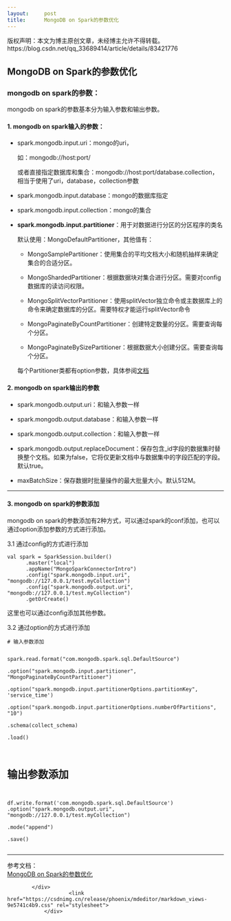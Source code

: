```yaml
---
layout:     post
title:      MongoDB on Spark的参数优化
---
```

<div id="article_content" class="article_content clearfix csdn-tracking-statistics" data-pid="blog" data-mod="popu_307" data-dsm="post">
								<div class="article-copyright">
					版权声明：本文为博主原创文章，未经博主允许不得转载。					https://blog.csdn.net/qq_33689414/article/details/83421776				</div>
								            <div id="content_views" class="markdown_views prism-atom-one-dark">
							<!-- flowchart 箭头图标 勿删 -->
							<svg xmlns="http://www.w3.org/2000/svg" style="display: none;"><path stroke-linecap="round" d="M5,0 0,2.5 5,5z" id="raphael-marker-block" style="-webkit-tap-highlight-color: rgba(0, 0, 0, 0);"></path></svg>
							<h2><a id="MongoDB_on_Spark_0"></a>MongoDB on Spark的参数优化</h2>
<h3><a id="mongodb_on_spark_2"></a>mongodb on spark的参数：</h3>
<p>mongodb on spark的参数基本分为输入参数和输出参数。</p>
<h4><a id="1_mongodb_on_spark_6"></a>1. mongodb on spark输入的参数：</h4>
<ul>
<li>
<p>spark.mongodb.input.uri：mongo的uri，</p>
<p>如：mongodb://host:port/</p>
<p>或者直接指定数据库和集合：mongodb://host:port/database.collection，相当于使用了uri，database，collection参数</p>
</li>
<li>
<p>spark.mongodb.input.database：mongo的数据库指定</p>
</li>
<li>
<p>spark.mongodb.input.collection：mongo的集合</p>
</li>
<li>
<p><strong>spark.mongodb.input.partitioner</strong>：用于对数据进行分区的分区程序的类名</p>
<p>默认使用：MongoDefaultPartitioner，其他值有：</p>
<ul>
<li>
<p>MongoSamplePartitioner：使用集合的平均文档大小和随机抽样来确定集合的合适分区。</p>
</li>
<li>
<p>MongoShardedPartitioner：根据数据块对集合进行分区。需要对config数据库的读访问权限。</p>
</li>
<li>
<p>MongoSplitVectorPartitioner：使用splitVector独立命令或主数据库上的命令来确定数据库的分区。需要特权才能运行splitVector命令</p>
</li>
<li>
<p>MongoPaginateByCountPartitioner：创建特定数量的分区。需要查询每个分区。</p>
</li>
<li>
<p>MongoPaginateBySizePartitioner：根据数据大小创建分区。需要查询每个分区。</p>
</li>
</ul>
<p>每个Partitioner类都有option参数，具体参阅<a href="https://docs.mongodb.com/spark-connector/current/configuration/#partitioner-conf" rel="nofollow">文档</a></p>
</li>
</ul>
<h4><a id="2_mongodb_on_spark_34"></a>2. mongodb on spark输出的参数</h4>
<ul>
<li>
<p>spark.mongodb.output.uri：和输入参数一样</p>
</li>
<li>
<p>spark.mongodb.output.database：和输入参数一样</p>
</li>
<li>
<p>spark.mongodb.output.collection：和输入参数一样</p>
</li>
<li>
<p>spark.mongodb.output.replaceDocument：保存包含_id字段的数据集时替换整个文档。如果为false，它将仅更新文档中与数据集中的字段匹配的字段。默认true。</p>
</li>
<li>
<p>maxBatchSize：保存数据时批量操作的最大批量大小。默认512M。</p>
</li>
</ul>
<hr>
<h4><a id="3_mongodb_on_spark_48"></a>3. mongodb on spark的参数添加</h4>
<p>mongodb on spark的参数添加有2种方式，可以通过spark的conf添加，也可以通过option添加参数的方式进行添加。</p>
<p>3.1 通过config的方式进行添加</p>
<pre><code>val spark = SparkSession.builder()
      .master("local")
      .appName("MongoSparkConnectorIntro")
      .config("spark.mongodb.input.uri", "mongodb://127.0.0.1/test.myCollection")
      .config("spark.mongodb.output.uri", "mongodb://127.0.0.1/test.myCollection")
      .getOrCreate()
</code></pre>
<p>这里也可以通过config添加其他参数。</p>
<p>3.2 通过option的方式进行添加</p>
<pre><code># 输入参数添加

spark.read.format("com.mongodb.spark.sql.DefaultSource") \
    .option("spark.mongodb.input.partitioner", "MongoPaginateByCountPartitioner") \
    .option("spark.mongodb.input.partitionerOptions.partitionKey", 'service_time') \
    .option("spark.mongodb.input.partitionerOptions.numberOfPartitions", "10") \
    .schema(collect_schema) \
    .load()



# 输出参数添加

df.write.format('com.mongodb.spark.sql.DefaultSource')
    .option("spark.mongodb.output.uri", "mongodb://127.0.0.1/test.myCollection") \
    .mode("append")\
    .save()
</code></pre>
<hr>
<p>参考文档：<br>
<a href="https://docs.mongodb.com/spark-connector/current/configuration/" rel="nofollow">MongoDB on Spark的参数优化</a></p>

            </div>
						<link href="https://csdnimg.cn/release/phoenix/mdeditor/markdown_views-9e5741c4b9.css" rel="stylesheet">
                </div>